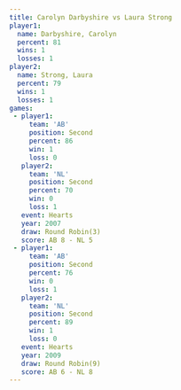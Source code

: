 ```yaml
---
title: Carolyn Darbyshire vs Laura Strong
player1:                   
  name: Darbyshire, Carolyn
  percent: 81              
  wins: 1                  
  losses: 1                
player2:                   
  name: Strong, Laura      
  percent: 79              
  wins: 1                  
  losses: 1                
games:
 - player1:          
     team: 'AB'      
     position: Second
     percent: 86     
     win: 1          
     loss: 0         
   player2:          
     team: 'NL'      
     position: Second
     percent: 70     
     win: 0          
     loss: 1         
   event: Hearts       
   year: 2007          
   draw: Round Robin(3)
   score: AB 8 - NL 5  
 - player1:          
     team: 'AB'      
     position: Second
     percent: 76     
     win: 0          
     loss: 1         
   player2:          
     team: 'NL'      
     position: Second
     percent: 89     
     win: 1          
     loss: 0         
   event: Hearts       
   year: 2009          
   draw: Round Robin(9)
   score: AB 6 - NL 8  
---
```

